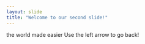 ```yaml
---
layout: slide
title: "Welcome to our second slide!"
---
```

the world made easier 
Use the left arrow to go back!
